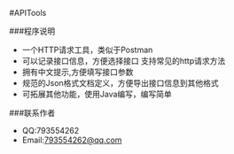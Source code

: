 #APITools

###程序说明
* 一个HTTP请求工具，类似于Postman
* 可以记录接口信息，方便选择接口 支持常见的http请求方法
* 拥有中文提示,方便填写接口参数
* 规范的Json格式文档定义，方便导出接口信息到其他格式
* 可拓展其他功能，使用Java编写，编写简单

###联系作者
* QQ:793554262
* Email:793554262@qq.com
